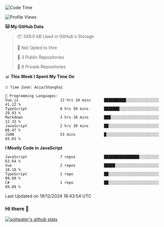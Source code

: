<!--START_SECTION:waka-->
![Code Time](http://img.shields.io/badge/Code%20Time-4%2C409%20hrs%2027%20mins-blue)

![Profile Views](http://img.shields.io/badge/Profile%20Views-0-blue)

**🐱 My GitHub Data** 

> 📦 349.0 kB Used in GitHub's Storage 
 > 
> 🚫 Not Opted to Hire
 > 
> 📜 3 Public Repositories 
 > 
> 🔑 6 Private Repositories 
 > 
📊 **This Week I Spent My Time On** 

```text
🕑︎ Time Zone: Asia/Shanghai

💬 Programming Languages: 
Vue.js                   12 hrs 10 mins      ██████████░░░░░░░░░░░░░░░   41.22 % 
TypeScript               8 hrs 50 mins       ███████░░░░░░░░░░░░░░░░░░   29.93 % 
Markdown                 3 hrs 38 mins       ███░░░░░░░░░░░░░░░░░░░░░░   12.33 % 
JavaScript               2 hrs 30 mins       ██░░░░░░░░░░░░░░░░░░░░░░░   08.47 % 
JSON                     53 mins             █░░░░░░░░░░░░░░░░░░░░░░░░   03.03 % 
```

**I Mostly Code in JavaScript** 

```text
JavaScript               7 repos             ████████████████░░░░░░░░░   63.64 % 
Vue                      2 repos             █████░░░░░░░░░░░░░░░░░░░░   18.18 % 
TypeScript               1 repo              ██░░░░░░░░░░░░░░░░░░░░░░░   09.09 % 
C#                       1 repo              ██░░░░░░░░░░░░░░░░░░░░░░░   09.09 % 
```




 Last Updated on 19/12/2024 18:43:54 UTC
<!--END_SECTION:waka-->

### Hi there 👋
[![soitwater's github stats](https://github-readme-stats.vercel.app/api?username=soitwater)](https://github.com/soitwater/github-readme-stats)
